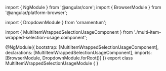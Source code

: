 import { NgModule } from '@angular/core';
import { BrowserModule } from '@angular/platform-browser';
  
import { DropdownModule } from 'ornamentum';
  
import { MultiItemWrappedSelectionUsageComponent } from './multi-item-wrapped-selection-usage.component';

@NgModule({
 bootstrap: [MultiItemWrappedSelectionUsageComponent],
 declarations: [MultiItemWrappedSelectionUsageComponent],
 imports: [BrowserModule, DropdownModule.forRoot()]
})
export class MultiItemWrappedSelectionUsageModule {
}
